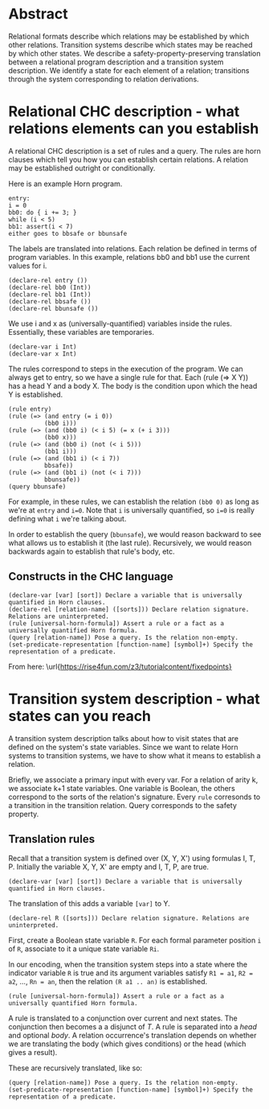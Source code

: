 # Abstract
Relational formats describe which relations may be established by which other
relations.  Transition systems describe which states may be reached by which
other states.  We describe a safety-property-preserving translation between a
relational program description and a transition system description.  We
identify a state for each element of a relation; transitions through the system
corresponding to relation derivations.


# Relational CHC description - what relations elements can you establish

A relational CHC description is a set of rules and a query. The rules are horn
clauses which tell you how you can establish certain relations. A relation may
be established outright or conditionally.

Here is an example Horn program.

    entry:
    i = 0
    bb0: do { i += 3; }
    while (i < 5)
    bb1: assert(i < 7)
    either goes to bbsafe or bbunsafe

The labels are translated into relations. Each relation be defined in terms of
program variables. In this example, relations bb0 and bb1 use the current
values for i.

    (declare-rel entry ())
    (declare-rel bb0 (Int))
    (declare-rel bb1 (Int))
    (declare-rel bbsafe ())
    (declare-rel bbunsafe ())

We use i and x as (universally-quantified) variables inside the rules.
Essentially, these variables are temporaries.

    (declare-var i Int)
    (declare-var x Int)

The rules correspond to steps in the execution of the program. We can always
get to entry, so we have a single rule for that. Each (rule (=> X Y)) has a
head Y and a body X. The body is the condition upon which the head Y is
established.

    (rule entry)
    (rule (=> (and entry (= i 0))
              (bb0 i)))
    (rule (=> (and (bb0 i) (< i 5) (= x (+ i 3)))
              (bb0 x)))
    (rule (=> (and (bb0 i) (not (< i 5)))
              (bb1 i)))
    (rule (=> (and (bb1 i) (< i 7))
              bbsafe))
    (rule (=> (and (bb1 i) (not (< i 7)))
              bbunsafe))
    (query bbunsafe)

For example, in these rules, we can establish the relation `(bb0 0)` as long as
we're at `entry` and `i=0`. Note that `i` is universally quantified, so `i=0`
is really defining what `i` we're talking about.

In order to establish the query (`bbunsafe`), we would reason backward to see
what allows us to establish it (the last rule). Recursively, we would reason
backwards again to establish that rule's body, etc.



## Constructs in the CHC language

    (declare-var [var] [sort]) Declare a variable that is universally quantified in Horn clauses.
    (declare-rel [relation-name] ([sorts])) Declare relation signature. Relations are uninterpreted.
    (rule [universal-horn-formula]) Assert a rule or a fact as a universally quantified Horn formula.
    (query [relation-name]) Pose a query. Is the relation non-empty.
    (set-predicate-representation [function-name] [symbol]+) Specify the representation of a predicate.

From here: \url{https://rise4fun.com/z3/tutorialcontent/fixedpoints}


# Transition system description - what states can you reach

A transition system description talks about how to visit states that are
defined on the system's state variables. Since we want to relate Horn systems
to transition systems, we have to show what it means to establish a relation.

Briefly, we associate a primary input with every var. For a relation of arity
k, we associate k+1 state variables. One variable is Boolean, the others
correspond to the sorts of the relation's signature. Every `rule` corresonds to
a transition in the transition relation. Query corresponds to the safety
property.


## Translation rules
Recall that a transition system is defined over (X, Y, X') using formulas I, T,
P. Initially the variable X, Y, X' are empty and I, T, P, are true.

    (declare-var [var] [sort]) Declare a variable that is universally quantified in Horn clauses.

The translation of this adds a variable `[var]` to Y.
    
    (declare-rel R ([sorts])) Declare relation signature. Relations are uninterpreted.

First, create a Boolean state variable `R`.  For each formal parameter position
`i` of `R`, associate to it a unique state variable `Ri`.

In our encoding, when the transition system steps into a state where the
indicator variable `R` is true and its argument variables satisfy `R1 = a1`,
`R2 = a2`, ..., `Rn = an`, then the relation `(R a1 .. an)` is established.
    
    (rule [universal-horn-formula]) Assert a rule or a fact as a universally quantified Horn formula.

A rule is translated to a conjunction over current and next states. The
conjunction then becomes a a disjunct of $T$. A rule is separated into a _head_
and optional _body_. A relation occurrence's translation depends on whether we are translating the body (which gives conditions) or the head (which gives a result).

These are recursively translated, like so:


    (query [relation-name]) Pose a query. Is the relation non-empty.
    (set-predicate-representation [function-name] [symbol]+) Specify the representation of a predicate.
